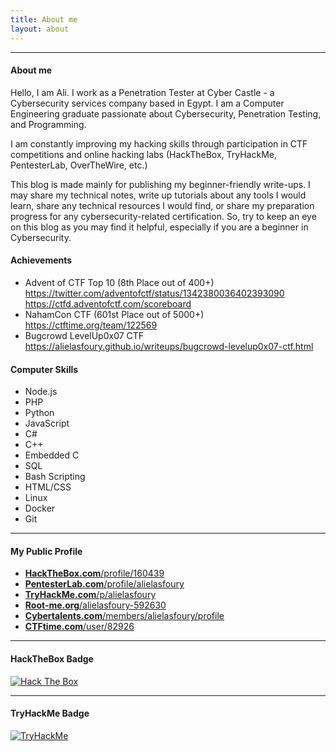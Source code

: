 ```yaml
---
title: About me
layout: about
---
```


---

#### About me

Hello, I am Ali. I work as a Penetration Tester at Cyber Castle - a Cybersecurity services company based in Egypt. I am a Computer Engineering graduate passionate about Cybersecurity, Penetration Testing, and Programming.

I am constantly improving my hacking skills through participation in CTF competitions and online hacking labs (HackTheBox, TryHackMe, PentesterLab, OverTheWire, etc.) 

This blog is made mainly for publishing my beginner-friendly write-ups. I may share my technical notes, write up tutorials about any tools I would learn, share any technical resources I would find, or share my preparation progress for any cybersecurity-related certification. So, try to keep an eye on this blog as you may find it helpful, especially if you are a beginner in Cybersecurity.

#### Achievements

- Advent of CTF Top 10 (8th Place out of 400+)<br>
  <https://twitter.com/adventofctf/status/1342380036402393090>
  <https://ctfd.adventofctf.com/scoreboard>
- NahamCon CTF (601st Place out of 5000+)<br>
  <https://ctftime.org/team/122569>
- Bugcrowd LevelUp0x07 CTF<br>
  <https://alielasfoury.github.io/writeups/bugcrowd-levelup0x07-ctf.html>

#### Computer Skills

- Node.js
- PHP
- Python
- JavaScript
- C#
- C++
- Embedded C
- SQL
- Bash Scripting
- HTML/CSS
- Linux
- Docker
- Git

---

#### My Public Profile

- [<b>HackTheBox.com</b>/profile/160439](https://app.hackthebox.com/profile/160439 "Visit my profile on HackTheBox")
- [<b>PentesterLab.com</b>/profile/alielasfoury](https://pentesterlab.com/profile/alielasfoury "Visit my profile on PentesterLab!")
- [<b>TryHackMe.com</b>/p/alielasfoury](https://tryhackme.com/p/alielasfoury "Visit my profile on TryHackMe")
- [<b>Root-me.org</b>/alielasfoury-592630](https://www.root-me.org/alielasfoury-592630?lang=en "Visit my profile on Root-Me!")
- [<b>Cybertalents.com</b>/members/alielasfoury/profile](https://cybertalents.com/members/alielasfoury/profile "Visit my profile on CyberTalents!")
- [<b>CTFtime.com</b>/user/82926](https://ctftime.org/user/82926 "Visit my profile on CTFtime")

---

#### HackTheBox Badge

<a href="" onclick="window.open('https://app.hackthebox.eu/profile/160439'); return false;">
<img src="https://www.hackthebox.eu/badge/image/160439" alt="Hack The Box">
</a>

---

#### TryHackMe Badge

<a href="" onclick="window.open('https://tryhackme.com/p/alielasfoury'); return false;">
<img src="https://tryhackme-badges.s3.amazonaws.com/alielasfoury.png" alt="TryHackMe">
</a>

